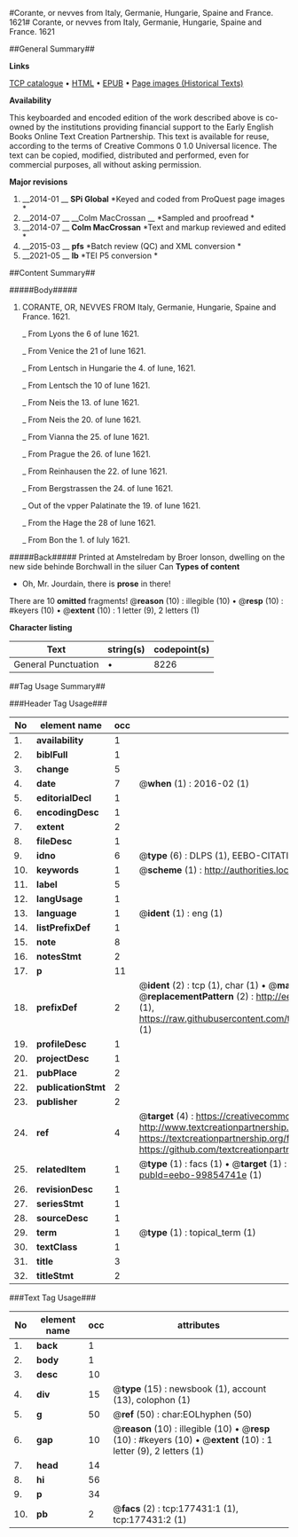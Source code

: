#Corante, or nevves from Italy, Germanie, Hungarie, Spaine and France. 1621#
Corante, or nevves from Italy, Germanie, Hungarie, Spaine and France. 1621

##General Summary##

**Links**

[TCP catalogue](http://www.ota.ox.ac.uk/tcp/)  • 
[HTML](http://tei.it.ox.ac.uk/tcp/Texts-HTML/free/B14/B14955.html)  • 
[EPUB](http://tei.it.ox.ac.uk/tcp/Texts-EPUB/free/B14/B14955.epub) • 
[Page images (Historical Texts)](https://historicaltexts.jisc.ac.uk/eebo-99854741e)

**Availability**

This keyboarded and encoded edition of the work described above is co-owned by the
    institutions providing financial support to the Early English Books Online Text Creation
    Partnership. This text is available for reuse, according to the terms of  Creative Commons 0 1.0 Universal
    licence. The text can be copied, modified, distributed and performed, even for commercial
    purposes, all without asking permission.

**Major revisions**

1. __2014-01 __ __SPi Global__ *Keyed and coded from ProQuest page images *
1. __2014-07 __ __Colm MacCrossan __ *Sampled and proofread *
1. __2014-07 __ __Colm MacCrossan__ *Text and markup reviewed and edited *
1. __2015-03 __ __pfs__ *Batch review (QC) and XML conversion *
1. __2021-05 __ __lb__ *TEI P5 conversion *

##Content Summary##

#####Body#####

1. CORANTE, OR, NEVVES FROM Italy, Germanie, Hungarie, Spaine and France. 1621.

    _ From Lyons the 6 of Iune 1621.

    _ From Venice the 21 of Iune 1621.

    _ From Lentsch in Hungarie the 4. of Iune, 1621.

    _ From Lentsch the 10 of Iune 1621.

    _ From Neis the 13. of Iune 1621.

    _ From Neis the 20. of Iune 1621.

    _ From Vianna the 25. of Iune 1621.

    _ From Prague the 26. of Iune 1621.

    _ From Reinhausen the 22. of Iune 1621.

    _ From Bergstrassen the 24. of Iune 1621.

    _ Out of the vpper Palatinate the 19. of Iune 1621.

    _ From the Hage the 28 of Iune 1621.

    _ From Bon the 1. of Iuly 1621.

#####Back#####
Printed at Amstelredam by Broer Ionson, dwelling on the new side behinde Borchwall in the siluer Can
**Types of content**

  * Oh, Mr. Jourdain, there is **prose** in there!

There are 10 **omitted** fragments! 
 @__reason__ (10) : illegible (10)  •  @__resp__ (10) : #keyers (10)  •  @__extent__ (10) : 1 letter (9), 2 letters (1)

**Character listing**


|Text|string(s)|codepoint(s)|
|---|---|---|
|General Punctuation|•|8226|

##Tag Usage Summary##

###Header Tag Usage###

|No|element name|occ|attributes|
|---|---|---|---|
|1.|__availability__|1||
|2.|__biblFull__|1||
|3.|__change__|5||
|4.|__date__|7| @__when__ (1) : 2016-02 (1)|
|5.|__editorialDecl__|1||
|6.|__encodingDesc__|1||
|7.|__extent__|2||
|8.|__fileDesc__|1||
|9.|__idno__|6| @__type__ (6) : DLPS (1), EEBO-CITATION (1), VID (1), EEBO-PROQUEST (1), STC (2)|
|10.|__keywords__|1| @__scheme__ (1) : http://authorities.loc.gov/ (1)|
|11.|__label__|5||
|12.|__langUsage__|1||
|13.|__language__|1| @__ident__ (1) : eng (1)|
|14.|__listPrefixDef__|1||
|15.|__note__|8||
|16.|__notesStmt__|2||
|17.|__p__|11||
|18.|__prefixDef__|2| @__ident__ (2) : tcp (1), char (1)  •  @__matchPattern__ (2) : ([0-9\-]+):([0-9IVX]+) (1), (.+) (1)  •  @__replacementPattern__ (2) : http://eebo.chadwyck.com/downloadtiff?vid=$1&page=$2 (1), https://raw.githubusercontent.com/textcreationpartnership/Texts/master/tcpchars.xml#$1 (1)|
|19.|__profileDesc__|1||
|20.|__projectDesc__|1||
|21.|__pubPlace__|2||
|22.|__publicationStmt__|2||
|23.|__publisher__|2||
|24.|__ref__|4| @__target__ (4) : https://creativecommons.org/publicdomain/zero/1.0/ (1), http://www.textcreationpartnership.org/docs/. (1), https://textcreationpartnership.org/faq/#faq05 (1), https://github.com/textcreationpartnership (1)|
|25.|__relatedItem__|1| @__type__ (1) : facs (1)  •  @__target__ (1) : https://data.historicaltexts.jisc.ac.uk/view?pubId=eebo-99854741e (1)|
|26.|__revisionDesc__|1||
|27.|__seriesStmt__|1||
|28.|__sourceDesc__|1||
|29.|__term__|1| @__type__ (1) : topical_term (1)|
|30.|__textClass__|1||
|31.|__title__|3||
|32.|__titleStmt__|2||


###Text Tag Usage###

|No|element name|occ|attributes|
|---|---|---|---|
|1.|__back__|1||
|2.|__body__|1||
|3.|__desc__|10||
|4.|__div__|15| @__type__ (15) : newsbook (1), account (13), colophon (1)|
|5.|__g__|50| @__ref__ (50) : char:EOLhyphen (50)|
|6.|__gap__|10| @__reason__ (10) : illegible (10)  •  @__resp__ (10) : #keyers (10)  •  @__extent__ (10) : 1 letter (9), 2 letters (1)|
|7.|__head__|14||
|8.|__hi__|56||
|9.|__p__|34||
|10.|__pb__|2| @__facs__ (2) : tcp:177431:1 (1), tcp:177431:2 (1)|
